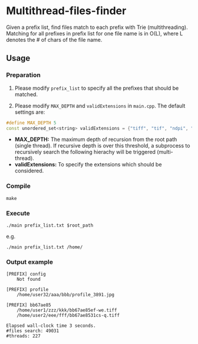 # Multithread-files-finder
Given a prefix list, find files match to each prefix with Trie (multithreading). Matching for all prefixes in prefix list for one file name is in O(L), where L denotes the # of chars of the file name.

## Usage
### Preparation
1. Please modify `prefix_list` to specify all the prefixes that should be matched.

2. Please modify `MAX_DEPTH` and `validExtensions` in `main.cpp`. The default settings are:
```cpp
#define MAX_DEPTH 5
const unordered_set<string> validExtensions = {"tiff", "tif", "ndpi", "png", "jpg", "jpeg"};
```
- **MAX_DEPTH:** The maximum depth of recursion from the root path (single thread). If recursive depth is over this threshold, a subprocess to recursively search the following hierachy will be triggered (multi-thread).
- **validExtensions:** To specify the extensions which should be considered.
### Compile
```
make
```
### Execute
```script
./main prefix_list.txt $root_path
```
e.g.
```
./main prefix_list.txt /home/
```
### Output example
```script
[PREFIX] config
    Not found

[PREFIX] profile
    /home/user32/aaa/bbb/profile_3891.jpg

[PREFIX] bb67ae85
    /home/user1/zzz/kkk/bb67ae85ef-we.tiff
    /home/user2/eee/fff/bb67ae8531cs-q.tiff

Elapsed wall-clock time 3 seconds.
#files search: 49031
#threads: 227
```
